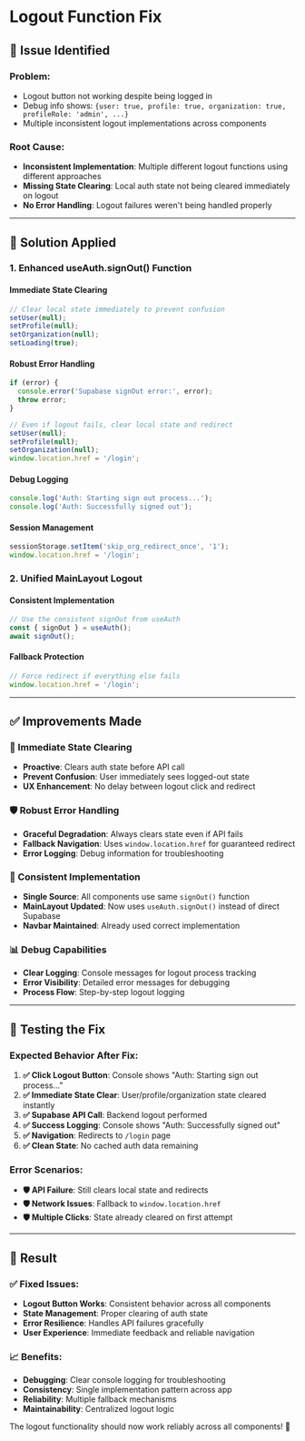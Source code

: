 # Logout Function Fix

## 🚨 **Issue Identified**

### **Problem**: 
- Logout button not working despite being logged in
- Debug info shows: `{user: true, profile: true, organization: true, profileRole: 'admin', ...}`
- Multiple inconsistent logout implementations across components

### **Root Cause**:
- **Inconsistent Implementation**: Multiple different logout functions using different approaches
- **Missing State Clearing**: Local auth state not being cleared immediately on logout
- **No Error Handling**: Logout failures weren't being handled properly

---

## 🔧 **Solution Applied**

### **1. Enhanced useAuth.signOut() Function**

#### **Immediate State Clearing**
```javascript
// Clear local state immediately to prevent confusion
setUser(null);
setProfile(null);
setOrganization(null);
setLoading(true);
```

#### **Robust Error Handling**
```javascript
if (error) {
  console.error('Supabase signOut error:', error);
  throw error;
}

// Even if logout fails, clear local state and redirect
setUser(null);
setProfile(null);
setOrganization(null);
window.location.href = '/login';
```

#### **Debug Logging**
```javascript
console.log('Auth: Starting sign out process...');
console.log('Auth: Successfully signed out');
```

#### **Session Management**
```javascript
sessionStorage.setItem('skip_org_redirect_once', '1');
window.location.href = '/login';
```

### **2. Unified MainLayout Logout**

#### **Consistent Implementation**
```javascript
// Use the consistent signOut from useAuth
const { signOut } = useAuth();
await signOut();
```

#### **Fallback Protection**
```javascript
// Force redirect if everything else fails
window.location.href = '/login';
```

---

## ✅ **Improvements Made**

### **🎯 Immediate State Clearing**
- **Proactive**: Clears auth state before API call
- **Prevent Confusion**: User immediately sees logged-out state
- **UX Enhancement**: No delay between logout click and redirect

### **🛡️ Robust Error Handling**
- **Graceful Degradation**: Always clears state even if API fails
- **Fallback Navigation**: Uses `window.location.href` for guaranteed redirect
- **Error Logging**: Debug information for troubleshooting

### **🔄 Consistent Implementation**
- **Single Source**: All components use same `signOut()` function
- **MainLayout Updated**: Now uses `useAuth.signOut()` instead of direct Supabase
- **Navbar Maintained**: Already used correct implementation

### **📊 Debug Capabilities**
- **Clear Logging**: Console messages for logout process tracking
- **Error Visibility**: Detailed error messages for debugging
- **Process Flow**: Step-by-step logout logging

---

## 🎯 **Testing the Fix**

### **Expected Behavior After Fix**:

1. **✅ Click Logout Button**: Console shows "Auth: Starting sign out process..."
2. **✅ Immediate State Clear**: User/profile/organization state cleared instantly  
3. **✅ Supabase API Call**: Backend logout performed
4. **✅ Success Logging**: Console shows "Auth: Successfully signed out"
5. **✅ Navigation**: Redirects to `/login` page
6. **✅ Clean State**: No cached auth data remaining

### **Error Scenarios**:

- **🛡️ API Failure**: Still clears local state and redirects
- **🛡️ Network Issues**: Fallback to `window.location.href`
- **🛡️ Multiple Clicks**: State already cleared on first attempt

---

## 🚀 **Result**

### **✅ Fixed Issues**:
- **Logout Button Works**: Consistent behavior across all components
- **State Management**: Proper clearing of auth state
- **Error Resilience**: Handles API failures gracefully
- **User Experience**: Immediate feedback and reliable navigation

### **📈 Benefits**:
- **Debugging**: Clear console logging for troubleshooting
- **Consistency**: Single implementation pattern across app
- **Reliability**: Multiple fallback mechanisms
- **Maintainability**: Centralized logout logic

The logout functionality should now work reliably across all components! 🎯
